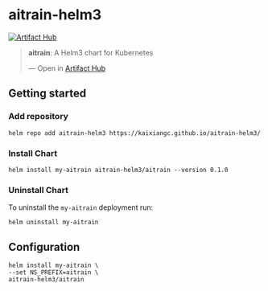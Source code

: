 # aitrain-helm3

[![Artifact Hub](https://img.shields.io/endpoint?url=https://artifacthub.io/badge/repository/aitrain-helm3)](https://artifacthub.io/packages/search?repo=aitrain-helm3)

<div class="artifacthub-widget" data-url="https://artifacthub.io/packages/helm/aitrain-helm3/aitrain" data-theme="light" data-header="true" data-stars="true" data-responsive="false"><blockquote><p lang="en" dir="ltr"><b>aitrain</b>: A Helm3 chart for Kubernetes</p>&mdash; Open in <a href="https://artifacthub.io/packages/helm/aitrain-helm3/aitrain">Artifact Hub</a></blockquote></div>

## Getting started
### Add repository
```
helm repo add aitrain-helm3 https://kaixiangc.github.io/aitrain-helm3/
```
### Install Chart
```
helm install my-aitrain aitrain-helm3/aitrain --version 0.1.0
```
### Uninstall Chart
To uninstall the `my-aitrain` deployment run:
```
helm uninstall my-aitrain
```
## Configuration
```
helm install my-aitrain \
--set NS_PREFIX=aitrain \
aitrain-helm3/aitrain
```
